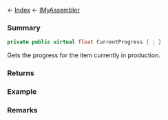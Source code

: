 ← [Index](Api-Index) ← [IMyAssembler](Sandbox.ModAPI.Ingame.IMyAssembler)

### Summary

```csharp
private public virtual float CurrentProgress { ; }
```

Gets the progress for the item currently in production.

### Returns

### Example

### Remarks

